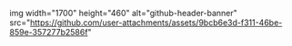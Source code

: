 img width="1700" height="460" alt="github-header-banner" src="https://github.com/user-attachments/assets/9bcb6e3d-f311-46be-859e-357277b2586f"
<!--
**alexmck04/alexmck04** is a ✨ _special_ ✨ repository because its `README.md` (this file) appears on your GitHub profile.

Here are some ideas to get you started:

- 🔭 I’m currently working on ...
- 🌱 I’m currently learning ...
- 👯 I’m looking to collaborate on ...
- 🤔 I’m looking for help with ...
- 💬 Ask me about ...
- 📫 How to reach me: ...
- 😄 Pronouns: ...
- ⚡ Fun fact: ...
-->
